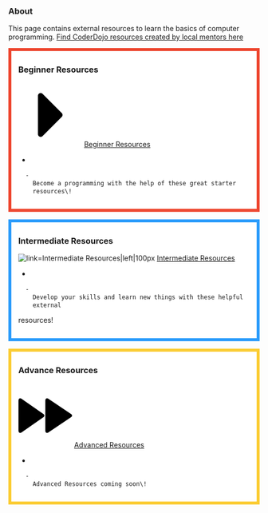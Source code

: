 ### About

This page contains external resources to learn the basics of computer
programming. [ Find CoderDojo resources created by local mentors
here](Tutorials.md)

<div style="margin:0; margin-top:0px; margin-bottom:15px; margin-right:0px; border:6px solid #ed462f; padding:.3em 1em 1em 1em; background-color:#FFFFFF;">

### Beginner Resources

![Beginner\_Resource.png](../files/img/Beginner_Resource.png "Beginner_Resource.png")
[Beginner Resources](Beginner_Resource.md)

  - 
    
      -   
        Become a programming with the help of these great starter
        resources\!

  

</div>

<div style="margin:0; margin-top:0px; margin-bottom:15px; margin-right:0px; border:6px solid #2c9cfb; padding:.3em 1em 1em 1em; background-color:#FFFFFF;">

### Intermediate Resources

![ link=Intermediate
Resources|left|100px](../files/img/Intermediate_Resourcesicon.png
" link=Intermediate Resources|left|100px") [Intermediate
Resources](Intermediate_Resources.md)

  - 
    
      -   
        Develop your skills and learn new things with these helpful
        external
resources\!

  

</div>

<div style="margin:0; margin-top:0px; margin-bottom:15px; margin-right:0px; border:6px solid #fbcc33; padding:.3em 1em 1em 1em; background-color:#FFFFFF;">

### Advance Resources

![ link=Advanced Resource|left|100px](../files/img/AdvanceResource2.png
" link=Advanced Resource|left|100px") [Advanced Resources](Advanced_Resource.md)

  - 
    
      -   
        Advanced Resources coming soon\!

  

</div>
